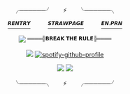 <div id="header" align="center">

╭──────╯ㅤㅤ⚡︎ㅤㅤ╰──────╮
   
[<sup>𝙍𝙀𝙉𝙏𝙍𝙔</sup>](https://rentry.co/extaused)  　   　
[<sup>𝙎𝙏𝙍𝘼𝙒𝙋𝘼𝙂𝙀</sup>](https://expensv.straw.page/) 　   　
[<sup>𝙀𝙉.𝙋𝙍𝙉</sup>](https://en.pronouns.page/@cllasiccigarrate)

![](https://64.media.tumblr.com/39637a83d2e5431bb0b92b7758a424ef/3a05f55cac9fddcd-28/s1280x1920/81a86e28c9a4ae417a8364f66c9519e5f8efdaa0.gifv)
<sup>════╣𝗕𝗥𝗘𝘼𝗞 𝗧𝗛𝗘 𝗥𝗨𝗟𝗘╠════</sup>

![](https://64.media.tumblr.com/a53cdf5f52f5e618d48f67647d9651a5/a8a340a504c4b737-76/s640x960/f2f4cb5bee41de9760ab090dafd9f5bf267289db.gifv)
[![spotify-github-profile](https://spotify-github-profile.kittinanx.com/api/view?uid=31vqck2xnl327xecntooe7ptxtrq&cover_image=true&theme=novatorem&show_offline=false&background_color=121212&interchange=true&bar_color=ff0000&bar_color_cover=false)](https://spotify-github-profile.kittinanx.com/api/view?uid=31vqck2xnl327xecntooe7ptxtrq&redirect=true)


![](https://64.media.tumblr.com/3fa9f848a4cc94669f78e4146798c9af/ff58a3af22f3bbb7-79/s100x200/742dc17cb829bd722ca63627df3407b3acdc854b.jpg) ![](https://64.media.tumblr.com/815e67f128e6934a5a46bb8561344a84/473928ea48888009-4b/s100x200/c5acacd5206cf81486b987b4d370da08d30e9536.pnj)

╰──────╮ㅤㅤ⚡︎ㅤㅤ╭──────╯
